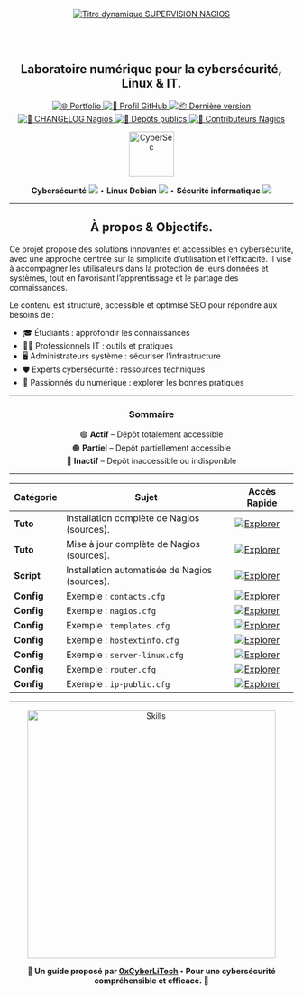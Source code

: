 <div align="center">
  
  <br></br>
  
  <a href="https://github.com/0xCyberLiTech">
    <img src="https://readme-typing-svg.herokuapp.com?font=JetBrains+Mono&size=50&duration=6000&pause=1000000000&color=FF0048&center=true&vCenter=true&width=1100&lines=%3ESUPERVISION+NAGIOS_" alt="Titre dynamique SUPERVISION NAGIOS" />
  </a>
  
  <br></br>

  <h2>Laboratoire numérique pour la cybersécurité, Linux & IT.</h2>

  <p align="center">
    <a href="https://0xcyberlitech.github.io/">
      <img src="https://img.shields.io/badge/Portfolio-0xCyberLiTech-181717?logo=github&style=flat-square" alt="🌐 Portfolio" />
    </a>
    <a href="https://github.com/0xCyberLiTech">
      <img src="https://img.shields.io/badge/Profil-GitHub-181717?logo=github&style=flat-square" alt="🔗 Profil GitHub" />
    </a>
    <a href="https://github.com/0xCyberLiTech/Nagios/releases/latest">
      <img src="https://img.shields.io/github/v/release/0xCyberLiTech/Nagios?label=version&style=flat-square&color=blue" alt="📦 Dernière version" />
    </a>
    <a href="https://github.com/0xCyberLiTech/Nagios/blob/main/CHANGELOG.md">
      <img src="https://img.shields.io/badge/📄%20Changelog-Nagios-blue?style=flat-square" alt="📄 CHANGELOG Nagios" />
    </a>
    <a href="https://github.com/0xCyberLiTech?tab=repositories">
      <img src="https://img.shields.io/badge/Dépôts-publics-blue?style=flat-square" alt="📂 Dépôts publics" />
    </a>
    <a href="https://github.com/0xCyberLiTech/Nagios/graphs/contributors">
      <img src="https://img.shields.io/badge/👥%20Contributeurs-cliquez%20ici-007ec6?style=flat-square" alt="👥 Contributeurs Nagios" />
    </a>
  </p>

</div>

<div align="center">
  <img src="https://img.icons8.com/fluency/96/000000/cyber-security.png" alt="CyberSec" width="80"/>
</div>

<div align="center">
  <p>
    <strong>Cybersécurité</strong> <img src="https://img.icons8.com/color/24/000000/lock--v1.png"/> • <strong>Linux Debian</strong> <img src="https://img.icons8.com/color/24/000000/linux.png"/> • <strong>Sécurité informatique</strong> <img src="https://img.icons8.com/color/24/000000/shield-security.png"/>
  </p>
</div>

---

<div align="center">
  
## À propos & Objectifs.

</div>

Ce projet propose des solutions innovantes et accessibles en cybersécurité, avec une approche centrée sur la simplicité d’utilisation et l’efficacité. Il vise à accompagner les utilisateurs dans la protection de leurs données et systèmes, tout en favorisant l’apprentissage et le partage des connaissances.

Le contenu est structuré, accessible et optimisé SEO pour répondre aux besoins de :
- 🎓 Étudiants : approfondir les connaissances
- 👨‍💻 Professionnels IT : outils et pratiques
- 🖥️ Administrateurs système : sécuriser l’infrastructure
- 🛡️ Experts cybersécurité : ressources techniques
- 🚀 Passionnés du numérique : explorer les bonnes pratiques

---

<div align="center" style="margin-bottom: 10px;">

### **Sommaire**

🟢 **Actif** – Dépôt totalement accessible  
🟠 **Partiel** – Dépôt partiellement accessible  
🔴 **Inactif** – Dépôt inaccessible ou indisponible

</div>

---

<div align="center">

| Catégorie  | Sujet                                         | Accès Rapide                                                                                                                                                |
|------------|-----------------------------------------------|-------------------------------------------------------------------------------------------------------------------------------------------------------------|
| **Tuto**   | Installation complète de Nagios (sources).    | [![Explorer](https://img.shields.io/badge/EXPLORER-4CAF50?style=for-the-badge&logo=github&logoColor=white)](NAGIOS-Core-installation-depuis-les-sources.md) |
| **Tuto**   | Mise à jour complète de Nagios (sources).     | [![Explorer](https://img.shields.io/badge/EXPLORER-4CAF50?style=for-the-badge&logo=github&logoColor=white)](NAGIOS-Core-mise-a-jour-depuis-les-sources.md)  |
| **Script** | Installation automatisée de Nagios (sources). | [![Explorer](https://img.shields.io/badge/EXPLORER-4CAF50?style=for-the-badge&logo=github&logoColor=white)](NAGIOS-Installation-automatisee-script.md)      |
| **Config** | Exemple : `contacts.cfg`                      | [![Explorer](https://img.shields.io/badge/EXPLORER-4CAF50?style=for-the-badge&logo=github&logoColor=white)](NAGIOS-Exemple-contacts.cfg.md)                 |
| **Config** | Exemple : `nagios.cfg`                        | [![Explorer](https://img.shields.io/badge/EXPLORER-4CAF50?style=for-the-badge&logo=github&logoColor=white)](NAGIOS-Exemple-nagios.cfg.md)                   |
| **Config** | Exemple : `templates.cfg`                     | [![Explorer](https://img.shields.io/badge/EXPLORER-4CAF50?style=for-the-badge&logo=github&logoColor=white)](NAGIOS-Exemple-templates.cfg.md)                |
| **Config** | Exemple : `hostextinfo.cfg`                   | [![Explorer](https://img.shields.io/badge/EXPLORER-4CAF50?style=for-the-badge&logo=github&logoColor=white)](NAGIOS-Exemple-hostextinfo.cfg.md)              |
| **Config** | Exemple : `server-linux.cfg`                  | [![Explorer](https://img.shields.io/badge/EXPLORER-4CAF50?style=for-the-badge&logo=github&logoColor=white)](NAGIOS-Exemple-server-linux.cfg.md)             |
| **Config** | Exemple : `router.cfg`                        | [![Explorer](https://img.shields.io/badge/EXPLORER-4CAF50?style=for-the-badge&logo=github&logoColor=white)](NAGIOS-Exemple-router.cfg.md)                   |
| **Config** | Exemple : `ip-public.cfg`                     | [![Explorer](https://img.shields.io/badge/EXPLORER-4CAF50?style=for-the-badge&logo=github&logoColor=white)](NAGIOS-Exemple-ip-public.cfg.md)                |

</div>

---

<div align="center">
  <a href="https://github.com/0xCyberLiTech" target="_blank" rel="noopener">
    <img src="https://skillicons.dev/icons?i=linux,debian,bash,docker,nginx,git,vim,python,markdown" alt="Skills" width="440">
  </a>
</div>

<p align="center">
  <b>🔐 Un guide proposé par <a href="https://github.com/0xCyberLiTech">0xCyberLiTech</a> • Pour une cybersécurité compréhensible et efficace. 🔐</b>
</p>

